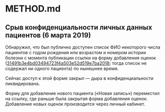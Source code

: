 # METHOD.md

## Срыв конфиденциальности личных данных пациентов (6 марта 2019)

Обнаружил, что был публично доступен список ФИО некоторого числа пациентов с годом рождения или возрастом и номером истории болезни с момента публикации ссылки на форму добавления оценок ([31491b3e4bd03494723f4a503e52d519e7ba2018](https://github.com/p1m-ortho/xs-stmz-methodology/commit/31491b3e4bd03494723f4a503e52d519e7ba2018); тогда список не содержал ни одного пациента) по нынешнее время.

Сейчас доступ к этой форме закрыл — дыра в конфиденциальности ликвидирована.

Форму для добавление нового пациента («Новая запись») переместил на ссылку, где раньше была закрытая форма добавления оценок. Добавление новых оценок производится через личный кабинет.
